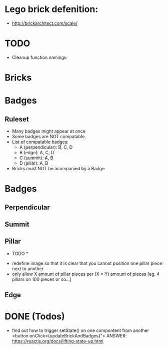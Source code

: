 # Lego brick defenition:
- http://brickarchitect.com/scale/

# TODO
- Cleanup function namings

# Bricks

# Badges
## Ruleset
- Many badges might appear at once
- Some badges are NOT compatable.
- List of compatable badges:
    * A (perpendicular): B, C, D
    * B (edge): A, C, D
    * C (summit): A, B
    * D (pillar): A, B
- Bricks must NOT be acompanied by a Badge

# Badges
## Perpendicular

## Summit

## Pillar
* TODO *
- redefine image so that it is clear that you cannot position one pillar piece next to another
- only allow X amount of pillar pieces per (X * Y) amount of pieces [eg. 4 pillars on 100 pieces or so...]

## Edge


# DONE (Todos)
- find out how to trigger setState() on one compontent from another <button onClick={updateBrickAndBadges}">
    ANSWER: https://reactjs.org/docs/lifting-state-up.html
